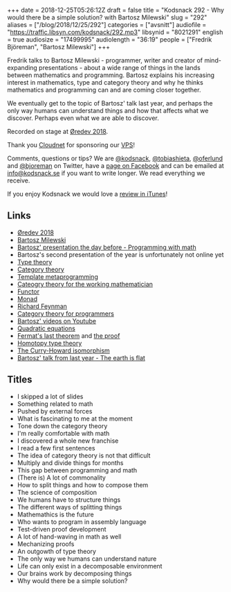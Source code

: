+++
date = 2018-12-25T05:26:12Z
draft = false
title = "Kodsnack 292 - Why would there be a simple solution? with Bartosz Milewski"
slug = "292"
aliases = ["/blog/2018/12/25/292"]
categories = ["avsnitt"]
audiofile = "https://traffic.libsyn.com/kodsnack/292.mp3"
libsynid = "8021291"
english = true
audiosize = "17499995"
audiolength = "36:19"
people = ["Fredrik Björeman", "Bartosz Milewski"]
+++

Fredrik talks to Bartosz Milewski - programmer, writer and creator of mind-expanding presentations - about a wide range of things in the lands between mathematics and programming. Bartosz explains his increasing interest in mathematics, type and category theory and why he thinks mathematics and programming can and are coming closer together.

We eventually get to the topic of Bartosz' talk last year, and perhaps the only way humans can understand things and how that affects what we discover. Perhaps even what we are able to discover.

Recorded on stage at [Øredev 2018](http://oredev.org/2018).

Thank you [Cloudnet](http://www.cloudnet.se) for sponsoring our [VPS](http://en.wikipedia.org/wiki/Virtual_private_server)!

Comments, questions or tips? We are [@kodsnack](https://www.twitter.com/kodsnack), [@tobiashieta](https://www.twitter.com/tobiashieta), [@oferlund](https://www.twitter.com/oferlund) and [@bjoreman](https://www.twitter.com/bjoreman) on Twitter, have a [page on Facebook](https://www.facebook.com/kodsnack) and can be emailed at [info@kodsnack.se](mailto:info@kodsnack.se) if you want to write longer. We read everything we receive.

If you enjoy Kodsnack we would love a [review in iTunes](http://itunes.apple.com/se/podcast/kodsnack/id561631498?l=en)!

## Links ##
* [Øredev 2018](http://oredev.org/2018)
* [Bartosz Milewski](https://bartoszmilewski.com/)
* [Bartosz' presentation the day before - Programming with math](https://vimeo.com/302681104)
* Bartosz's second presentation of the year is unfortunately not online yet
* [Type theory](https://en.wikipedia.org/wiki/Type_theory)
* [Category theory](https://en.wikipedia.org/wiki/Category_theory)
* [Template metaprogramming](https://en.wikipedia.org/wiki/Template_metaprogramming)
* [Cateogry theory for the working mathematician](https://en.wikipedia.org/wiki/Categories_for_the_Working_Mathematician)
* [Functor](https://en.wikipedia.org/wiki/Functor)
* [Monad](https://en.wikipedia.org/wiki/Monad_%28functional_programming%29)
* [Richard Feynman](https://en.wikipedia.org/wiki/Richard_Feynman)
* [Category theory for programmers](https://github.com/hmemcpy/milewski-ctfp-pdf)
* [Bartosz' videos on Youtube](https://www.youtube.com/user/DrBartosz/videos)
* [Quadratic equations](https://en.wikipedia.org/wiki/Quadratic_equation)
* [Fermat's last theorem](https://en.wikipedia.org/wiki/Fermat%27s_Last_Theorem) and [the proof](https://en.wikipedia.org/wiki/Wiles%27s_proof_of_Fermat%27s_Last_Theorem)
* [Homotopy type theory](https://en.wikipedia.org/wiki/Homotopy_type_theory)
* [The Curry-Howard isomorphism](https://en.wikipedia.org/wiki/Curry%E2%80%93Howard_correspondence)
* [Bartosz' talk from last year - The earth is flat](https://vimeo.com/242784236)

## Titles ##
* I skipped a lot of slides
* Something related to math
* Pushed by external forces
* What is fascinating to me at the moment
* Tone down the category theory
* I'm really comfortable with math
* I discovered a whole new franchise
* I read a few first sentences
* The idea of category theory is not that difficult
* Multiply and divide things for months
* This gap between programming and math
* (There is) A lot of commonality
* How to split things and how to compose them
* The science of composition
* We humans have to structure things
* The different ways of splitting things
* Mathemathics is the future
* Who wants to program in assembly language
* Test-driven proof development
* A lot of hand-waving in math as well
* Mechanizing proofs
* An outgowth of type theory
* The only way we humans can understand nature
* Life can only exist in a decomposable environment
* Our brains work by decomposing things
* Why would there be a simple solution?